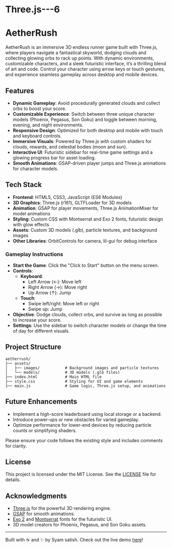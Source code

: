 # Three.js---6
# AetherRush

AetherRush is an immersive 3D endless runner game built with Three.js, where players navigate a fantastical skyworld, dodging clouds and collecting glowing orbs to rack up points. With dynamic environments, customizable characters, and a sleek futuristic interface, it’s a thrilling blend of art and code. Control your character using arrow keys or touch gestures, and experience seamless gameplay across desktop and mobile devices.

## Features

- **Dynamic Gameplay**: Avoid procedurally generated clouds and collect orbs to boost your score.
- **Customizable Experience**: Switch between three unique character models (Phoenix, Pegasus, Son Goku) and toggle between morning, evening, and night environments.
- **Responsive Design**: Optimized for both desktop and mobile with touch and keyboard controls.
- **Immersive Visuals**: Powered by Three.js with custom shaders for clouds, rewards, and celestial bodies (moon and sun).
- **Interactive UI**: Futuristic sidebar for real-time game settings and a glowing progress bar for asset loading.
- **Smooth Animations**: GSAP-driven player jumps and Three.js animations for character models.

## Tech Stack

- **Frontend**: HTML5, CSS3, JavaScript (ES6 Modules)
- **3D Graphics**: Three.js (r161), GLTFLoader for 3D models
- **Animation**: GSAP for player movements, Three.js AnimationMixer for model animations
- **Styling**: Custom CSS with Montserrat and Exo 2 fonts, futuristic design with glow effects
- **Assets**: Custom 3D models (.glb), particle textures, and background images
- **Other Libraries**: OrbitControls for camera, lil-gui for debug interface

### Gameplay Instructions

- **Start the Game**: Click the "Click to Start" button on the menu screen.
- **Controls**:
  - **Keyboard**: 
    - Left Arrow (←): Move left
    - Right Arrow (→): Move right
    - Up Arrow (↑): Jump
  - **Touch**:
    - Swipe left/right: Move left or right
    - Swipe up: Jump
- **Objective**: Dodge clouds, collect orbs, and survive as long as possible to increase your score.
- **Settings**: Use the sidebar to switch character models or change the time of day for different visuals.

## Project Structure

```
aetherrush/
├── assets/
│   ├── images/           # Background images and particle textures
│   └── models/           # 3D models (.glb files)
├── index.html            # Main HTML file
├── style.css             # Styling for UI and game elements
├── main.js               # Game logic, Three.js setup, and animations
```

## Future Enhancements

- Implement a high-score leaderboard using local storage or a backend.
- Introduce power-ups or new obstacles for varied gameplay.
- Optimize performance for lower-end devices by reducing particle counts or simplifying shaders.

Please ensure your code follows the existing style and includes comments for clarity.

## License

This project is licensed under the MIT License. See the [LICENSE](LICENSE) file for details.

## Acknowledgments

- [Three.js](https://threejs.org/) for the powerful 3D rendering engine.
- [GSAP](https://greensock.com/gsap/) for smooth animations.
- [Exo 2](https://fonts.google.com/specimen/Exo+2) and [Montserrat](https://fonts.google.com/specimen/Montserrat) fonts for the futuristic UI.
- 3D model creators for Phoenix, Pegasus, and Son Goku assets.

---

Built with ☕ and ✨ by Syam satish. Check out the live demo [here](https://shyam1029.github.io/Three.js---6/)!
